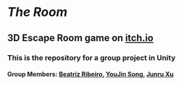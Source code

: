 # *The Room*
## 3D Escape Room game on [itch.io](https://anhsu0505.itch.io/the-room)

### This is the repository for a group project in Unity

#### Group Members: [Beatriz Ribeiro](https://b3aribeiro.itch.io/), [YouJin Song](https://ysong.itch.io/), [Junru Xu](https://www.anxu.me/)
